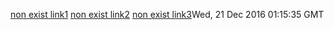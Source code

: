 [non exist link1](../nonexisted1.md)   [non exist link2](../nonexisted2.md)  [non exist link3](../nonexisted3.md)Wed, 21 Dec 2016 01:15:35 GMT
